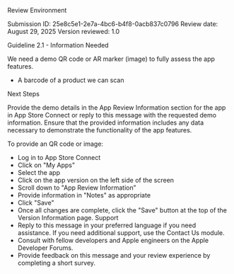 
Review Environment

Submission ID: 25e8c5e1-2e7a-4bc6-b4f8-0acb837c0796
Review date: August 29, 2025
Version reviewed: 1.0


Guideline 2.1 - Information Needed

We need a demo QR code or AR marker (image) to fully assess the app features.

- A barcode of a product we can scan

Next Steps

Provide the demo details in the App Review Information section for the app in App Store Connect or reply to this message with the requested demo information. Ensure that the provided information includes any data necessary to demonstrate the functionality of the app features.

To provide an QR code or image:

- Log in to App Store Connect
- Click on "My Apps"
- Select the app
- Click on the app version on the left side of the screen
- Scroll down to "App Review Information”
- Provide information in "Notes" as appropriate
- Click "Save"
- Once all changes are complete, click the "Save" button at the top of the Version Information page.
Support
- Reply to this message in your preferred language if you need assistance. If you need additional support, use the Contact Us module.
- Consult with fellow developers and Apple engineers on the Apple Developer Forums.
- Provide feedback on this message and your review experience by completing a short survey.